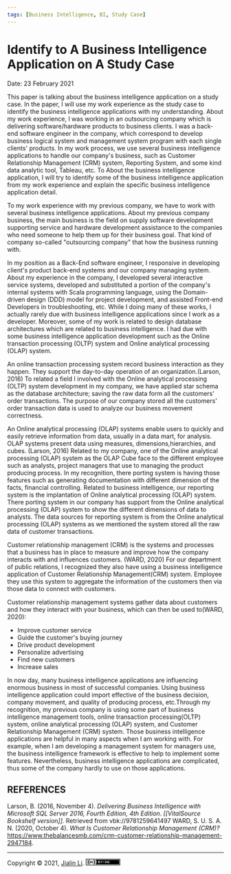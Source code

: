 ```yaml
---
tags: [Business Intelligence, BI, Study Case]
---
```

# Identify to A Business Intelligence Application on A Study Case

Date: 23 February 2021

This paper is talking about the business intelligence application on a study case. In the paper, I will use my work experience as the study case to identify the business intelligence applications with my understanding. About my work experience, I was working in an outsourcing company which is delivering software/hardware products to business clients. I was a back-end software engineer in the company, which correspond to develop business logical system and management system program with each single clients' products. In my work process, we use several business intelligence applications to handle our company's business, such as Customer Relationship Management (CRM) system, Reporting System, and some kind data analytic tool, Tableau, etc. To About the business intelligence application, I will try to identify some of the business intelligence application from my work experience and explain the specific business intelligence application detail.

To my work experience with my previous company, we have to work with several business intelligence applications. About my previous company business, the main business is the field on supply software development supporting service and hardware development assistance to the companies who need someone to help them up for their business goal. That kind of company so-called "outsourcing company" that how the business running with.

In my position as a Back-End software engineer, I responsive in developing client's product back-end systems and our company managing system. About my experience in the company, I developed several interactive service systems, developed and substituted a portion of the company's internal systems with Scala programming language, using the Domain-driven design (DDD) model for project development, and assisted Front-end Developers in troubleshooting, etc. While I doing many of these works, I actually rarely due with business intelligence applications since I work as a developer. Moreover, some of my work is related to design database architectures which are related to business intelligence. I had due with some business intelligence application development such as the Online transaction processing (OLTP) system and Online analytical processing (OLAP) system.

An online transaction processing system record business interaction as they happen. They support the day-to-day operation of an organization.(Larson, 2016) To related a field I involved with the Online analytical processing (OLTP) system development in my company, we have applied star schema as the database architecture; saving the raw data form all the customers' order transactions. The purpose of our company stored all the customers' order transaction data is used to analyze our business movement correctness.

An Online analytical processing (OLAP) systems enable users to quickly and easily retrieve information from data, usually in a data mart, for analysis. OLAP systems present data using measures, dimensions,hierarchies, and cubes. (Larson, 2016) Related to my company, one of the Online analytical processing (OLAP) system as the OLAP Cube face to the different employee such as analysts, project managers that use to managing the product producing process. In my recognition, there porting system is having those features such as generating documentation with different dimension of the facts, financial controlling. Related to business intelligence, our reporting system is the implantation of Online analytical processing (OLAP) system. There porting system in our company has support from the Online analytical processing (OLAP) system to show the different dimensions of data to analysts. The data sources for reporting system is from the Online analytical processing (OLAP) systems as we mentioned the system stored all the raw data of customer transactions.

Customer relationship management (CRM) is the systems and processes that a business has in place to measure and improve how the company interacts with and influences customers. (WARD, 2020) For our department of public relations, I recognized they also have using a business intelligence application of Customer Relationship Management(CRM) system. Employee they use this system to aggregate the information of the customers then via those data to connect with customers.

Customer relationship management systems gather data about customers and how they interact with your business, which can then be used to(WARD, 2020):

-   Improve customer service
-   Guide the customer\'s buying journey
-   Drive product development
-   Personalize advertising
-   Find new customers
-   Increase sales


In now day, many business intelligence applications are influencing enormous business in most of successful companies. Using business intelligence application could import effective of the business decision, company movement, and quality of producing process, etc.Through my recognition, my previous company is using some part of business intelligence management tools, online transaction processing(OLTP) system, online analytical processing (OLAP) system, and Customer Relationship Management (CRM) system. Those business intelligence applications are helpful in many aspects when I am working with. For example, when I am developing a management system for managers use, the business intelligence framework is effective to help to implement some features. Nevertheless, business intelligence applications are complicated, thus some of the company hardly to use on those applications.

## REFERENCES
Larson, B. (2016, November 4). *Delivering Business Intelligence with
Microsoft SQL Server 2016, Fourth Edition, 4th Edition*. *\[\[VitalSource Bookshelf version\]\].* Retrieved from vbk://9781259641497
WARD, S. U. S. A. N. (2020, October 4). *What Is Customer Relationship Management (CRM)?* https://www.thebalancesmb.com/crm-customer-relationship-management-2947184.

---
Copyright © 2021, [Jialin Li](https://github.com/keyskull).  [![Copyright](80x15.png)](/LICENSE)
